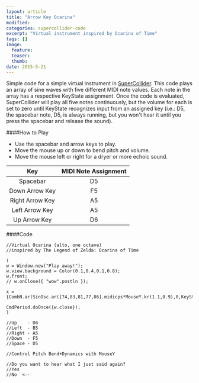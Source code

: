 ```yaml
---
layout: article
title: "Arrow Key Ocarina"
modified:
categories: supercollider-code
excerpt: "Virtual instrument inspired by Ocarina of Time"
tags: []
image:
  feature:
  teaser:
  thumb:
date: 2015-5-21
---
```

Simple code for a simple virtual instrument in [SuperCollider](http://supercollider.github.io/).  This code plays an array of sine waves with five different MIDI note values.  Each note in the array has a respective KeyState assignment.  Once the code is evaluated, SuperCollider will play all five notes continuously, but the volume for each is set to zero until KeyState recognizes input from an assigned key (i.e.: D5, the spacebar note, D5, is always running, but you won't hear it until you press the spacebar and release the sound).

####How to Play
- Use the spacebar and arrow keys to play.
- Move the mouse up or down to bend pitch and volume.
- Move the mouse left or right for a dryer or more echoic sound.

| Key             | MIDI Note Assignment |
|:---------------:|:--------------------:|
| Spacebar        | D5                   |
| Down Arrow Key  | F5                   |
| Right Arrow Key | A5                   |
| Left Arrow Key  | A5                   |
| Up Arrow Key    | D6                   |


####Code
```
//Virtual Ocarina (alto, one octave)
//inspired by The Legend of Zelda: Ocarina of Time

(
w = Window.new("Play away!");
w.view.background = Color(0.1,0.4,0.1,0.8);
w.front;
// w.onClose({ "wow".postln });

x = {CombN.ar(SinOsc.ar([74,83,81,77,86].midicps*MouseY.kr(1.1,0.9),0,KeyState.kr([49,123,124,125,126],0,1,0)*MouseY.kr(0.3,0.1)),0.1,0.1,MouseX.kr(0,1))!2}.play;

CmdPeriod.doOnce({w.close});
)

//Up    - D6
//Left  - B5
//Right - A5
//Down  - F5
//Space - D5

//Control Pitch Bend+Dynamics with MouseY

//Do you want to hear what I just said again?
//Yes
//No  <--
```

